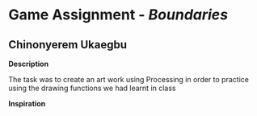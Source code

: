 # Game Assignment - *Boundaries*

## Chinonyerem Ukaegbu


**Description**

The task was to create an art work using Processing in order to practice using the drawing functions we had learnt in class

**Inspiration**
